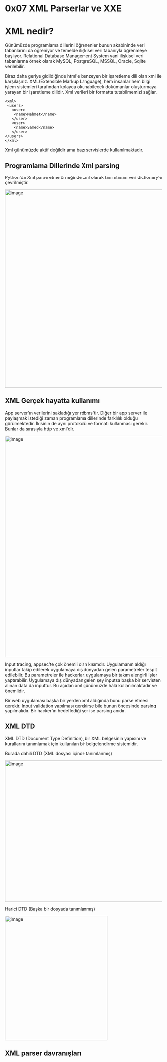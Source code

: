 # **0x07 XML Parserlar ve XXE**

# **XML nedir?**

Günümüzde programlama dillerini öğrenenler bunun akabininde veri tabanlarını da öğreniyor ve temelde ilişkisel veri tabanıyla öğrenmeye başlıyor. Relational Database 
Management System yani ilişkisel veri tabanlarına örnek olarak MySQL, PostgreSQL, MSSQL, Oracle, Sqlite verilebilir. 

Biraz daha geriye gidildiğinde html'e benzeyen bir işaretleme dili olan xml ile karşılaşırız. XML(Extensible Markup Language), hem insanlar hem bilgi işlem sistemleri 
tarafından kolayca okunabilecek dokümanlar oluşturmaya yarayan bir işaretleme dilidir. Xml verileri bir formatta tutabilmemizi sağlar. 

```
<xml>
 <users>
   <user>
    <name>Mehmet</name>
   </user>
   <user>
    <name>Samed</name>
   </user>
</users>
</xml>
```

Xml günümüzde aktif değildir ama bazı servislerde kullanılmaktadır. 

## **Programlama Dillerinde Xml parsing**

Python'da Xml parse etme örneğinde xml olarak tanımlanan veri dictionary'e çevrilmiştir.

<img width="678" height="636" alt="image" src="https://github.com/user-attachments/assets/3c0655aa-c4f6-4d4d-9715-a4a0ee452c64" />

## **XML Gerçek hayatta kullanımı**

App server'ın verilerini sakladığı yer rdbms'tir. Diğer bir app server ile paylaşmak istediği zaman programlama dillerinde farklılık olduğu görülmektedir. İkisinin de aynı protokolü ve formatı kullanması gerekir. Bunlar da sırasıyla http ve xml'dir.

<img width="1170" height="710" alt="image" src="https://github.com/user-attachments/assets/f40bc64b-d639-450c-b64d-d197121a0a74" />

Input tracing, appsec'te çok önemli olan kısımdır. Uygulamanın aldığı inputlar takip edilerek uygulamaya dış dünyadan gelen parametreler tespit edilebilir. Bu parametreler ile hackerlar, uygulamaya bir takım alengirli işler yaptırabilir. Uygulamaya dış dünyadan gelen şey inputsa başka bir servisten alınan data da inputtur. Bu açıdan xml günümüzde hâlâ kullanılmaktadır ve önemlidir. 

Bir web uygulaması başka bir yerden xml aldığında bunu parse etmesi gerekir. Input validation yapılması gerekirse bile bunun öncesinde parsing yapılmalıdır. Bir hacker'ın hedeflediği yer ise parsing anıdır.

## **XML DTD**

XML DTD (Document Type Definition), bir XML belgesinin yapısını ve kurallarını tanımlamak için kullanılan bir belgelendirme sistemidir. 

Burada dahili DTD (XML dosyası içinde tanımlanmış)

<img width="603" height="454" alt="image" src="https://github.com/user-attachments/assets/4bed4cd2-ef96-4903-97e1-a77a4c357fc1" />

Harici DTD (Başka bir dosyada tanımlanmış)

<img width="329" height="398" alt="image" src="https://github.com/user-attachments/assets/b500da82-4393-4f71-82b1-f00c1e87fde5" />

## **XML parser davranışları**
